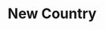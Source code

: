 ---
pid: LLB15
title: New Country
location_transcription: Washington Av. and Delaware Av.
zipcode: '75012'
outside_phl: "  "
neighborhood: 
age: '17'
age_range: 13-19
instagram: 
image_file_name: LLB_15.jpg
proposal_transcription: A big hand holding a US. passport to reminds the immigration
  history of the city. I don't draw very well but this something like that.
topic: Immigration,Philadelphia
topic_summary: 0, 0
type: Other No Form
keywords_other: immigration
credit: 
image_labels: 
twitter: 
facebook: 
permalink: "/monuments/llb15/"
layout: item-page
---